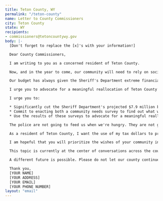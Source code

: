 ```yaml
---
title: Teton County, WY
permalink: "/teton-county"
name: Letter to County Commissioners
city: Teton County
state: WY
recipients:
- commissioners@tetoncountywy.gov
body: |-
  [Don't forget to replace the [x]'s with your information!]

  Dear County Commissioners,

  I am writing to you as a concerned resident of Teton County.

  Now, and in the year to come, our community will need to rely on social service organizations such as, but not limited to, One22, Public Health, and Hole Food Rescue at an increasing rate.

  Our budget has always given the Sheriff's Department extreme financial priority at the expense of community service organizations, and the 2021 budget is no different. The Commissioners have decided not to decrease Human Services funding in the 2021 budget, but this is not enough. As more families begin to rely on these services, they should receive funding commensurate with the growing need.

  I urge you to advocate for a meaningful reallocation of Teton County’s expenditures: away from policing, and towards social programs and resources that support housing, jobs, education, health care, childcare, and other critical community needs.

  I urge you to:

  * Significantly cut the Sheriff Department's projected $7.9 million budget
  * Commit to enacting both a community needs survey to find out what we can do to provide for our most vulnerable community members, and a survey of local human services organizations to find out what help they need to best meet these needs, and
  * Use the results of these surveys to advocate for a meaningful reallocation of Teton County's expenditures away from policing, and towards social programs and resources.

  The police are not going to feed us when we're hungry. They are not going to house us when we can no longer pay our rent. They are not going to protect us from domestic violence&#151;and statistically, are likely to perpetuate it themselves.

  As a resident of Teton County, I want the use of my tax dollars to prioritize funding organizations that contribute to the well being of our community over funding policing.

  I am hopeful that you will prioritize the wishes of your community in this matter.

  This topic is currently at the center of conversations across the country. Los Angeles, New York City and Minneapolis have already taken steps to reallocate the financial resources of their police departments. More cities are likely to follow suit in the weeks, months and years to come.

  A different future is possible. Please do not let our county continue to prioritize a fear-based "need" for policing over genuine community needs.

  Thank you,
  [YOUR NAME]
  [YOUR ADDRESS]
  [YOUR EMAIL]
  [YOUR PHONE NUMBER]
layout: "email"
---
```


